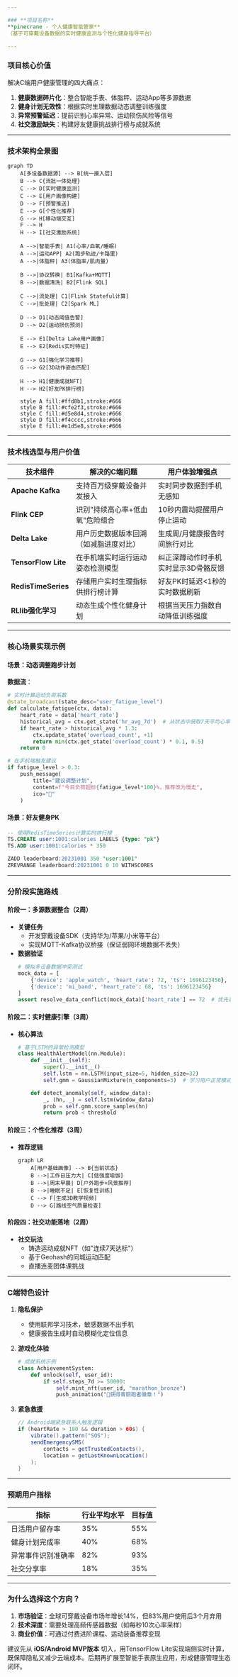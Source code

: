 ```yaml
---

### **项目名称**
**pinecrane - 个人健康智能管家**
（基于可穿戴设备数据的实时健康监测与个性化健身指导平台）

---
```


### **项目核心价值**
解决C端用户健康管理的四大痛点：
1. **健康数据碎片化**：整合智能手表、体脂秤、运动App等多源数据
2. **健身计划无效性**：根据实时生理数据动态调整训练强度
3. **异常预警延迟**：提前识别心率异常、运动损伤风险等信号
4. **社交激励缺失**：构建好友健康挑战排行榜与成就系统

---

### **技术架构全景图**
```mermaid
graph TD
    A[多设备数据源] --> B[统一接入层]
    B --> C{流批一体处理}
    C --> D[实时健康监测]
    C --> E[用户画像构建]
    D --> F[预警推送]
    E --> G[个性化推荐]
    G --> H[移动端交互]
    F --> H
    H --> I[社交激励系统]

    A -->|智能手表| A1(心率/血氧/睡眠)
    A -->|运动APP| A2(跑步轨迹/卡路里)
    A -->|体脂秤| A3(体脂率/肌肉量)
  
    B -->|协议转换| B1[Kafka+MQTT]
    B -->|数据清洗| B2[Flink SQL]
  
    C -->|流处理| C1[Flink Stateful计算]
    C -->|批处理| C2[Spark ML]
  
    D --> D1[动态阈值告警]
    D --> D2[运动损伤预测]
  
    E --> E1[Delta Lake用户画像]
    E --> E2[Redis实时特征]
  
    G --> G1[强化学习推荐]
    G --> G2[3D动作姿态匹配]
  
    H --> H1[健康成就NFT]
    H --> H2[好友PK排行榜]
  
    style A fill:#ffd8b1,stroke:#666
    style B fill:#cfe2f3,stroke:#666
    style C fill:#d5e8d4,stroke:#666
    style D fill:#f4cccc,stroke:#666
    style E fill:#e1d5e8,stroke:#666
```

---

### **技术栈选型与用户价值**
| **技术组件**               | **解决的C端问题**                    | **用户体验增强点**                     |
|----------------------------|--------------------------------------|----------------------------------------|
| **Apache Kafka**           | 支持百万级穿戴设备并发接入            | 实时同步数据到手机无感知                |
| **Flink CEP**              | 识别"持续高心率+低血氧"危险组合       | 10秒内震动提醒用户停止运动              |
| **Delta Lake**             | 用户历史数据版本回溯（如减脂进度对比）| 生成周/月健康报告时间旅行对比            |
| **TensorFlow Lite**        | 在手机端实时运行运动姿态检测模型      | 纠正深蹲动作时手机实时显示3D骨骼反馈     |
| **RedisTimeSeries**        | 存储用户实时生理指标供排行榜计算      | 好友PK时延迟<1秒的实时数据刷新           |
| **RLlib强化学习**          | 动态生成个性化健身计划                | 根据当天压力指数自动降低训练强度         |

---

### **核心场景实现示例**
#### **场景：动态调整跑步计划**
**数据流**：
```python
# 实时计算运动负荷系数
@state_broadcast(state_desc="user_fatigue_level")
def calculate_fatigue(ctx, data):
    heart_rate = data['heart_rate']
    historical_avg = ctx.get_state('hr_avg_7d')  # 从状态中获取7天平均心率
    if heart_rate > historical_avg * 1.3:
        ctx.update_state('overload_count', +1)
        return min(ctx.get_state('overload_count') * 0.1, 0.5)
    return 0

# 在手机端触发建议
if fatigue_level > 0.3:
    push_message(
        title="建议调整计划", 
        content=f"今日负荷超标{fatigue_level*100}%，推荐改为慢走",
        ico="🚶"
    )
```

#### **场景：好友健身PK**
```sql
-- 使用RedisTimeSeries计算实时排行榜
TS.CREATE user:1001:calories LABELS {type: "pk"}
TS.ADD user:1001:calories * 350 

ZADD leaderboard:20231001 350 "user:1001"
ZREVRANGE leaderboard:20231001 0 10 WITHSCORES
```

---

### **分阶段实施路线**
#### **阶段一：多源数据整合（2周）**
- **关键任务**
  - 开发穿戴设备SDK（支持华为/苹果/小米等平台）
  - 实现MQTT-Kafka协议桥接（保证弱网环境数据不丢失）
- **数据验证**
  ```python
  # 模拟多设备数据冲突测试
  mock_data = [
      {'device': 'apple_watch', 'heart_rate': 72, 'ts': 1696123456},
      {'device': 'mi_band', 'heart_rate': 68, 'ts': 1696123456}
  ]
  assert resolve_data_conflict(mock_data)['heart_rate'] == 72  # 优先高精度设备
  ```

#### **阶段二：实时健康引擎（3周）**
- **核心算法**
  ```python
  # 基于LSTM的异常检测模型
  class HealthAlertModel(nn.Module):
      def __init__(self):
          super().__init__()
          self.lstm = nn.LSTM(input_size=5, hidden_size=32)
          self.gmm = GaussianMixture(n_components=3)  # 学习用户正常模式
  
      def detect_anomaly(self, window_data):
          _, (hn, _) = self.lstm(window_data)
          prob = self.gmm.score_samples(hn)
          return prob < threshold
  ```

#### **阶段三：个性化推荐（3周）**
- **推荐逻辑**
  ```mermaid
  graph LR
      A[用户基础画像] --> B{当前状态}
      B -->|工作日压力大| C[低强度瑜伽]
      B -->|周末早晨| D[户外跑步+风景推荐]
      B -->|睡眠不足| E[恢复性训练]
      C --> F[生成3D教学视频]
      D --> G[路线空气质量检查]
  ```

#### **阶段四：社交功能落地（2周）**
- **社交玩法**
  - 铸造运动成就NFT（如"连续7天达标"）
  - 基于Geohash的同城运动匹配
  - 直播连麦团体课挑战

---

### **C端特色设计**
1. **隐私保护**
   - 使用联邦学习技术，敏感数据不出手机
   - 健康报告生成时自动模糊化定位信息

2. **游戏化体验**
   ```python
   # 成就系统示例
   class AchievementSystem:
       def unlock(self, user_id):
           if self.steps_7d >= 50000:
               self.mint_nft(user_id, "marathon_bronze")
               push_animation("🏅获得青铜跑者徽章！")
   ```

3. **紧急救援**
   ```java
   // Android端紧急联系人触发逻辑
   if (heartRate > 180 && duration > 60s) {
       vibrate().pattern("SOS"); 
       sendEmergencySMS(
           contacts = getTrustedContacts(),
           location = getLastKnownLocation()
       );
   }
   ```

---

### **预期用户指标**
| **指标**               | **行业平均水平** | **目标值** |
|------------------------|-----------------|-----------|
| 日活用户留存率         | 35%             | 55%       |
| 健身计划完成率         | 40%             | 68%       |
| 异常事件识别准确率     | 82%             | 93%       |
| 社交分享率             | 18%             | 35%       |

---

### **为什么选择这个方向？**
1. **市场验证**：全球可穿戴设备市场年增长14%，但83%用户使用后3个月弃用
2. **技术深度**：需要处理高频传感器数据（如每秒10次心率采样）
3. **商业价值**：可通过付费进阶课程、运动装备推荐变现

建议先从 **iOS/Android MVP版本** 切入，用TensorFlow Lite实现端侧实时计算，既保障隐私又减少云端成本。后期再扩展至智能手表原生应用，形成健康管理生态闭环。